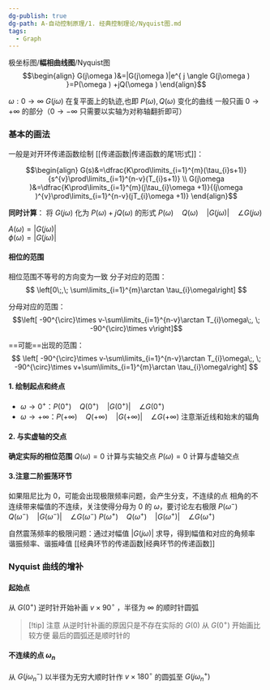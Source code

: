 ```yaml
---
dg-publish: true
dg-path: A-自动控制原理/1. 经典控制理论/Nyquist图.md
tags:
  - Graph
---
```


极坐标图/**幅相曲线图**/Nyquist图
$$\begin{align}
G(j\omega )&=|G(j\omega )|e^{ j \angle G(j\omega ) }=P(\omega ) +jQ(\omega )
\end{align}$$

$\omega: 0\to \infty$  $G(j\omega)$ 在复平面上的轨迹,也即 $P(\omega),Q(\omega)$ 变化的曲线
一般只画 $0\to +\infty$ 的部分（$0\to -\infty$ 只需要以实轴为对称轴翻折即可）
### 基本的画法
一般是对开环传递函数绘制
[[传递函数\|传递函数的尾1形式]]：

$$\begin{align}
G(s)&=\dfrac{K\prod\limits_{i=1}^{m}(\tau_{i}s+1)}{s^{v}\prod\limits_{i=1}^{n-v}(T_{i}s+1)} \\
G(j\omega )&=\dfrac{K\prod\limits_{i=1}^{m}(j\tau_{i}\omega +1)}{(j\omega )^{v}\prod\limits_{i=1}^{n-v}(jT_{i}\omega +1)}
\end{align}$$

**同时计算**：
将 $G(j\omega)$ 化为 $P(\omega ) +jQ(\omega )$ 的形式
$P(\omega)\quad Q(\omega)\quad |G(j\omega)|\quad \angle G(j\omega)$

$A(\omega)=|G(j\omega)|$      
$\phi(\omega)=|G(j\omega)|$
#### 相位的范围
相位范围不等号的方向变为一致
分子对应的范围：
$$
\left[0\;,\; \sum\limits_{i=1}^{m}\arctan \tau_{i}\omega\right]
$$

分母对应的范围：
$$\left[ -90^{\circ}\times v-\sum\limits_{i=1}^{n-v}\arctan T_{i}\omega\;, \; -90^{\circ}\times v\right]$$

==可能==出现的范围：
$$
\left[ -90^{\circ}\times v-\sum\limits_{i=1}^{n-v}\arctan T_{i}\omega\;, \; -90^{\circ}\times v+\sum\limits_{i=1}^{m}\arctan \tau_{i}\omega\right]
$$

#### 1. 绘制起点和终点 
-  $\omega \to 0^{+}$：$P(0^{+})\quad Q(0^{+})\quad |G(0^{+})|\quad \angle G(0^{+})$
-  $\omega \to +\infty$：$P(+\infty)\quad Q(+\infty)\quad |G(+\infty)|\quad \angle G(+\infty)$
注意渐近线和始末的辐角
#### 2. 与实虚轴的交点
**确定实际的相位范围**
$Q(\omega)=0$ 计算与实轴交点
$P(\omega)=0$ 计算与虚轴交点
#### 3.注意二阶振荡环节
如果阻尼比为 0，可能会出现极限频率问题，会产生分支，不连续的点
相角的不连续带来幅值的不连续，关注使得分母为 0 的 $\omega$，要讨论左右极限
$P(\omega^{-})\quad Q(\omega^{-})\quad |G(\omega^{-})|\quad \angle G(\omega^{-})$
$P(\omega^{+})\quad Q(\omega^{+})\quad |G(\omega^{+})|\quad \angle G(\omega^{+})$

自然震荡频率的极限问题：通过对幅值 $\left\lvert  G(j\omega) \right\rvert$ 求导，得到幅值和对应的角频率
谐振频率、谐振峰值
[[经典环节的传递函数\|经典环节的传递函数]]
### Nyquist 曲线的增补
#### 起始点
从 $G(0^{+})$ 逆时针开始补画 $v\times 90^{\circ}$ ，半径为 $\infty$ 的顺时针圆弧
>[!tip] 注意
>从逆时针补画的原因只是不存在实际的 $G(0)$
>从 $G(0^{+})$ 开始画比较方便
>最后的圆弧还是顺时针的
#### 不连续的点 $\omega_{n}$
从 $G(j\omega_{n}^{-})$ 以半径为无穷大顺时针作 $v\times 180^{\circ}$ 的圆弧至 $G(j\omega_{n}^{+})$
